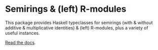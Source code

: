 # Semirings & (left) R-modules

This package provides Haskell typeclasses for semirings (with & without additive & multiplicative identities) & (left) R-modules, plus a variety of useful instances.

[Read the docs][docs].

[docs]: http://antitypical.com/semirings-modules/
